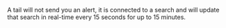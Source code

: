 
A tail will not send you an alert, it is connected to a search and will update that search in real-time every 15 seconds for up to 15 minutes.

